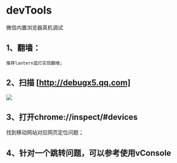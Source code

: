 # devTools
微信内置浏览器真机调试


## 1、翻墙：
    推荐lantern蓝灯实现翻墙;
    
## 2、扫描 [http://debugx5.qq.com]
 <img src="https://img-blog.csdn.net/20180409172942351?watermark/2/text/aHR0cHM6Ly9ibG9nLmNzZG4ubmV0L3dlaXhpbl8zNjkzNDkzMA==/font/5a6L5L2T/fontsize/400/fill/I0JBQkFCMA==/dissolve/70"></img>
 

## 3、打开chrome://inspect/#devices
  找到移动网站对应网页定位问题；


## 4、针对一个跳转问题，可以参考使用vConsole
